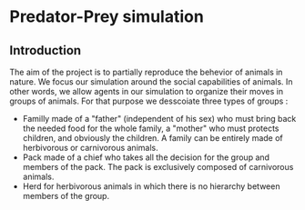 # Predator-Prey simulation

## Introduction 

The aim of the project is to partially reproduce the behevior of animals in nature. We focus our simulation around the social capabilities of animals. In other words, we allow agents in our simulation to organize their moves in groups of animals. For that purpose we desscoiate three types of groups :

- Familly made of a "father" (independent of his sex) who must bring back the needed food for the whole family, a "mother" who must protects children, and obviously the children. A family can be entirely made of herbivorous or carnivorous animals.
- Pack made of a chief who takes all the decision for the group and members of the pack. The pack is exclusively composed of carnivorous animals.
- Herd for herbivorous animals in which there is no hierarchy between members of the group.
